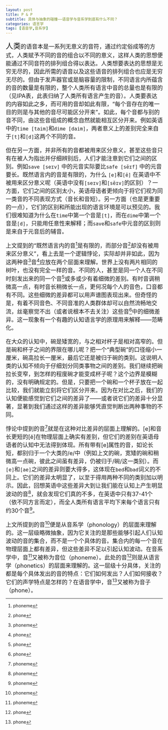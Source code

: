 ```yaml
---
layout: post
title: P & P
subtitle: 具体与抽象的碰撞——语音学与音系学到底有什么不同？
categories: 语言学
tags: [语音学,音系学]
---
```


<font size=5>人类</font><font size=4>的语音本是一系列无意义的音符，通过约定俗成等的方式，人类赋予不同的音的组合以不同的意义，这样人类的思想便能通过不同音符的排列组合得以表达。人类想要表达的思想是无穷无尽的，因此所需的语音以及这些语音的排列组合也应是无穷无尽的。但由于发声器官或是脑容量的限制，不同语言内所蕴含的音的数量是有限的，整个人类所有语言中音的总量也是有限的（见IPA表，此表归纳了人类所有语言产生的音）。人类要表达的内容如此之多，而可用的音却如此有限，“每个音存在的唯一目的则是与其他的音尽可能区分开来”。如此，每个音都与别的音不同，由这些音组成的概念自然就能相互区分开来。例如英语中的`time [taim]`和`dime [daim]`，两者意义上的差别完全来自于`[t]`和`[d]`这两个不同的音。
    
但在另一方面，并非所有的音都被用来区分意义，甚至这些音只有在被人为指出并仔细辨别后，人们才能注意到它们之间的区别。例如`save [seɪv]` 中的元音实际要比`safe [sĕɪf]` 中的元音要长。既然语言内的音是有限的，为什么 `[e]`和`[ĕ]` 在英语中不被用来区分意义呢（英语中没有`[seɪv]`和`[sĕɪv]`的区别）？一方面，它们之间的区别太小，英语母语者更倾向于将它们视为同一类音的不同表现方式（音长和音短）。另一方面（也是更重要的一点），它们的区别和所能出现的语言环境是可以预见的。我们很难知道为什么在`time`中第一个音是`[t]`，而在`dime`中第一个音是`[d]`，只能用任意性来解释；而`save`和`safe`中元音的区别则是来自于元音后的辅音。
    
上文提到的“既然语言内的音[^1]是有限的，而部分音[^2]却没有被用来区分意义”，看上去是一个逻辑悖论，实际却并非如此，因为这两种音[^1]音[^2]应放在两个层面来理解。世界上没有两片相同的树叶，也没有完全一样的音。不同的人，甚至是同一个人在不同时刻发出来的同一个音[^2]或多或少有着细微的差别。有时音调稍微高一点，有时音长稍微长一点，更何况每个人的音色，口音都有不同。这些细微的差异都可以用声谱图表现出来。但奇怪的是，有着不同音色、不同音准的人类群体却可以自然流畅地交流，丝毫察觉不出（或者说根本不去关注）这些音[^2]中的细微差异。这一现象有一个有趣的认知语言学的原理用来解释——范畴化。
    
在大众的认知中，碗是矮宽的，与之相对杯子是相对高窄的。但是碗和杯子之间的界限在哪儿呢？把一个“典型碗”的口径缩小一厘米，碗高拉长一厘米，最后它还是被归于碗的类别。这说明人类的认知不倾向于仔细划分同类事物之间的差别。我们继续把碗拉长变窄，到怎样的程度碗才能变成杯子呢？这个边界是模糊的，没有明确规定的。但是，只要把一个碗和一个杯子放在一起比较，我们就能立刻将它们区分开来。因为在对比之后，我们的认知便能感觉到它们之间的差异了——或者说它们的差异十分显著，显著到我们通过这样的差异能够凭直觉判断出两种事物的不同。
    
悖论中提到的音[^1]就是在这种对比差异的层面上理解的。[e]和音长更短的[ĕ]在物理层面上确实有差别，但它们的差别在英语母语者的认知中无法得到体现。所有带有[e]属性的音，如论长短，都别归于一个大类的/e/中（例如上文的碗，宽矮的碗和稍微高一点碗，彼此之间虽有差异，仍被归于/碗/这一类别）。而`[e]`和`[ae]`之间的差异则要大得多，这体现在`bed`和`bad`词义的不同上。它们的差异太明显了，以至于得用两种不同的类别加以明示。因此，回想英语中这些差异大到让我们能在认知上产生明显波动的音[^1]，就会发现它们真的不多，在英语中只有37-41个（依不同方言而定），而全人类所有语言平均下来每个语言只有约30个音[^1]。
    
上文所提到的音[^1]便是从音系学（phonology）的层面来理解的。这一层级略微抽象，因为它关注的是那些能够引起人们认知波动的音的集合，而不是一个个具体的音。集合内的每一个音在物理层面上都有差异，但这些差异不足以引起认知波动。在音系学中，音[^1]又被称为音位（phoneme）。此处的音[^2]则是从语言学（phonetics）的层面来理解的。这一层级十分具体，关注的都是每个具体发出的音的特点：它们如何发出？人们如何接收？它们的声学特点是怎样的？在语音学中，音[^2]又被称为音子（phone）。</font>

[^1]: phoneme
[^2]: phone
